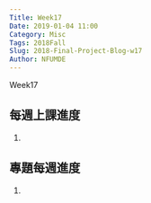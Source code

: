 ```yaml
---
Title: Week17
Date: 2019-01-04 11:00
Category: Misc
Tags: 2018Fall
Slug: 2018-Final-Project-Blog-w17
Author: NFUMDE
---
```


Week17

<!-- PELICAN_END_SUMMARY -->

每週上課進度
----

1.


[cp github 倉儲]: https://github.com/mdecourse/cp2018
[cp 課程網站]: https://mdecourse.github.io/cp2018/

專題每週進度
----

1.

